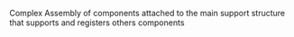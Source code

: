 Complex Assembly of components attached to the main support structure that supports and registers others components
